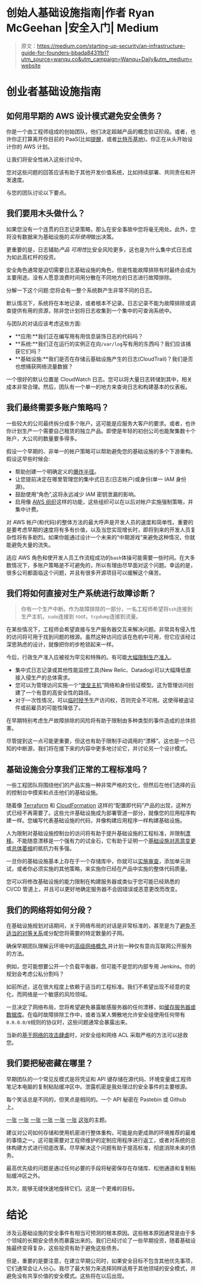 # 创始人基础设施指南|作者 Ryan McGeehan |安全入门| Medium

> 原文：<https://medium.com/starting-up-security/an-infrastructure-guide-for-founders-bbada8431fb1?utm_source=wanqu.co&utm_campaign=Wanqu+Daily&utm_medium=website>



# 创业者基础设施指南

## 如何用早期的 AWS 设计模式避免安全债务？

你是一个由工程师组成的创始团队，他们决定超越产品的概念验证阶段。或者，也许你正打算离开你目前的 PaaS(比如[提醒](http://engineering.remind.com/introducing-empire/)，或者[比特币基地](https://engineering.coinbase.com/how-coinbase-builds-secure-infrastructure-to-store-bitcoin-in-the-cloud-30a6504e40ba))。你正在从头开始设计你的 AWS 计划。

让我们将安全性纳入这些讨论中。

您对这些问题的回答应该有助于其他开发价值系统，比如持续部署、共同责任和开发速度。

与您的团队讨论以下要点。

## 我们要用木头做什么？

如果您没有一个连贯的日志记录策略，那么在安全事故中您将毫无用处。此外，您将没有数据来为基础设施的*实际使用*做出决策。

更重要的是，日志辅助*产品* *可用性*比安全风险更多，这也是为什么集中式日志成为如此高杠杆的投资。

安全角色通常是迫切需要日志基础设施的角色，但是性能故障排除有时最终会成为主要用途。没有人愿意浪费时间用分散在不同地方的日志进行故障排除。

分解一下这个问题:您将会有一整个系统群产生非常不同的日志。

默认情况下，系统将在本地记录，或者根本不记录。日志记录不能为故障排除或调查提供有用的资源，除非您计划将日志收集到一个集中的可查询系统中。

与团队的对话应该考虑这些方面:

*   **应用:**我们正在编写用有用信息装饰日志的代码吗？
*   **系统:**我们正在运行的实例正在向`/var/log`写有用的东西吗？我们应该捕获它们吗？
*   **基础设施:**我们是否在存储云基础设施产生的日志(CloudTrail)？我们是否也想捕获网络流量数据？

一个很好的默认位置是 CloudWatch 日志。您可以将大量日志转储到其中，相关成本非常合理。然后，团队有一个单一的地方来查询日志和构建基本的仪表板。

## 我们最终需要多账户策略吗？

一些较大的公司最终拆分成多个账户。这可能是应服务大客户的要求。或者，也许你计划生产一个需要自己租赁的独立产品。即使是年轻的初创公司也能聚集数十个账户，大公司的数量要多得多。

假设一个早期的、非单一的帐户策略可以帮助避免您的基础设施的多个下游重构。假设这早些时候会:

*   帮助创建一个明确定义的[爆炸半径](https://www.youtube.com/watch?v=ha2ojsF27dg)。
*   让您提前决定在哪里管理您的集中式日志(日志帐户)或身份(单一 IAM 身份源)。
*   鼓励使用“角色”,这将永远减少 IAM 密钥泄漏的影响。
*   启用像 [AWS 组织](https://aws.amazon.com/organizations/)这样的功能，这些组织可以在以后对帐户实施强制策略，并集中计费。

对 AWS 帐户(和代码)的整体方法的最大呼声是开发人员的速度和简单性。重要的是要考虑早期的速度将有多有价值，以及当您实现增长时，即将到来的开发人员复杂性将有多剧烈。如果你能通过设计一个未来的“中期游戏”来避免这种情况，你就能避免大量的流失。

适应 AWS 角色和使开发人员工作流程成功的`bash`体操可能需要一些时间。在大多数情况下，多账户策略是不可避免的，所以有理由尽早面对这个问题。幸运的是，很多公司都面临这个问题，并且有很多开源项目可以缓解这个痛苦。

## 我们将如何直接对生产系统进行故障诊断？

> 你有一个生产中断。作为故障排除的一部分，一名工程师希望将`ssh`连接到生产主机，`sudo`连接到 root，`tcpdump`连接到流量。

在某些情况下，工程师会希望直接与生产服务器交互来解决问题。非常具有侵入性的访问将可用于找到问题的根源。虽然这种访问应该在危机中可用，但它应该经过深思熟虑的设计，就像把你的步枪锁起来一样。

今后，行政生产准入应被视为罕见和特殊的。有可能[大幅限制生产准入](https://engineering.coinbase.com/how-coinbase-builds-secure-infrastructure-to-store-bitcoin-in-the-cloud-30a6504e40ba)。

*   集中式日志记录或其他性能监控工具(New Relic、Datadog)可以大幅降低直接入侵生产的总体需求。
*   您可以为管理访问实施一个“[堡垒主机](https://ma.ttias.be/use-jumphost-ssh-client-configurations/)”网络和身份验证模型。这为管理访问创建了一个有意的高安全性的路径。
*   对于一次性情况，可以[临时授予](https://github.com/Netflix/bless)生产访问权，否则完全不可用。这使得被盗证件或前雇员的可能性降低了。

在早期特别考虑生产故障排除的风险将有助于限制由多种类型的事件造成的总体损害。

尽管提到这一点可能更重要，但这也有助于限制手动调用的“漂移”。这也是一个已知的中断源，我们将在接下来的内容中更多地讨论它，并讨论另一个设计模式。

## 基础设施会分享我们正常的工程标准吗？

一些工程团队将围绕他们的产品实施一种非常严格的文化，但然后在他们选择的云的控制台中摸索和点击他们的基础设施。

随着像 [Terraform](https://www.terraform.io/intro/index.html) 和 [CloudFormation](http://docs.aws.amazon.com/AWSCloudFormation/latest/UserGuide/GettingStarted.html) 这样的“配置即代码”产品的出现，这种方式已经不再需要了。这些允许基础设施成为部署管道一部分，就像您的应用程序构建一样。您编写代表基础设施的代码，并像构建应用程序一样构建基础设施。

人为限制对基础设施控制台的访问将有助于提升基础设施的工程标准，并限制[漂移](https://www.safaribooksonline.com/library/view/infrastructure-as-code/9781491924334/ch01.html)。不能随意漂移是一个强有力的试金石，它有助于证明一个[基础设施对恶意变更](/@magoo/responding-to-typical-breaches-on-aws-28d6fe4071d0)或[总体萎缩](https://www.bleepingcomputer.com/news/security/7-percent-of-all-amazon-s3-servers-are-exposed-explaining-recent-surge-of-data-leaks/)的抵抗力有多强。

一旦你的基础设施基本上存在于一个存储库中，你就可以[实施审查](https://help.github.com/articles/enabling-required-reviews-for-pull-requests/)，添加单元测试，或者你必须实施的其他策略，来实施你已经在产品中实施的整体代码质量。

您可以将修改基础设施的能力限制在构建服务器或类似于您可能已经熟悉的 CI/CD 管道上，并且可以更好地确定服务器不会因错误或恶意更改而改变。

## 我们的网络将如何分段？

在基础设施规划对话期间，关于网络布局的对话是非常标准的，甚至是为了[避免不适当的对等关系](https://aws.amazon.com/answers/networking/aws-single-vpc-design/)或分配您将需要的特定数量的子网。

确保早期团队理解云环境中的[高级网络概念](http://docs.aws.amazon.com/AmazonVPC/latest/UserGuide/VPC_Networking.html),并计划一种仅有意向互联网公开服务的方法。

例如，您可能想要公开一个负载平衡器，但可能不是您的内部专用 Jenkins。你的规划会考虑公私分割吗？

如前所述，这在很大程度上依赖于适当的工程标准。我们不希望出现不经意的变化，而网络是一个敏感的风险领域。

一旦决定了网络布局，您将希望避免暴露敏感服务器的任何漂移，如[缓存服务器或数据库](http://blog.talosintelligence.com/2017/07/memcached-patch-failure.html)。在临时故障排除工作中，或者当某人懒散地允许安全组使用任何带有`0.0.0.0/0`规则的协议时，这些问题通常会暴露出来。

当新的[基于网络的攻击肆虐](http://blog.talosintelligence.com/2017/03/apache-0-day-exploited.html)时，对安全组和网络 ACL 采取严格的方法可以拯救您。

## 我们要把秘密藏在哪里？

早期团队的一个常见反模式是将凭证和 API 键存储在源代码、环境变量或工程师笔记本电脑的复制粘贴缓冲区中。泄露机密是我处理过的安全事件的主要根源。

每个笑话总是不同的，但笑点是相同的。一个 API 秘密在 Pastebin 或 Github 上。

[一张](/square-corner-blog/protecting-infrastructure-secrets-with-keywhiz-af674410832f) [一张](http://engineering.remind.com/keeping-aws-secrets-secret-with-ecs/) [一张](https://diogomonica.com/2017/03/27/why-you-shouldnt-use-env-variables-for-secret-data/) [一张](https://segment.com/blog/the-right-way-to-manage-secrets/) [一张](/@Pinterest_Engineering/open-sourcing-knox-a-secret-key-management-service-3ec3a47f5bb) [一张](http://community.ooyala.com/t5/Engineering-Blogs/Keeping-Secrets-with-Chef/ba-p/9306) [这张](https://auth0.engineering/detecting-secrets-in-source-code-bd63b0fe4921)的主题。

建议对公司如何存储和使用机密进行整体重构，可能是向更成熟的环境推荐的最难的事情之一。这可能需要对工程师维护的定制应用程序进行返工，或者对系统的总体构建方式进行彻底改革。尽早解决这个问题有助于提高标准，彻底消除未来的债务。

最高优先级的问题是通过任何必要的手段将秘密保存在存储库、松弛通道和复制粘贴缓冲区之外。

其次，能够无缝快速地旋转它们。这是一个更难的目标。

# 结论

涉及云基础设施的安全事件有相当可预测的根本原因。这些根本原因通常是由于多个领域的长期安全债务而暴露出来的。我们已经讨论了一些早期投资，随着基础设施最终变得复杂，这些投资有助于避免这些债务。

但是，重要的是要注意，在建立早期公司时，如果安全目标不包含其他优先事项，它们通常会让人分心。我尽了最大努力来选择同样适用于其他领域的安全模式，并避免没有共享价值的安全模式。这些将在以后出现。

